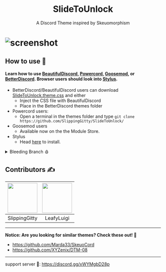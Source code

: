 <h1 align="center">SlideToUnlock</h1>
<p align="center">A Discord Theme inspired by Skeuomorphism</p>

# ![screenshot](https://raw.githubusercontent.com/SlippingGitty/SlideToUnlock/main/screenshots/aCCIaKvdkM.png)

## How to use 📖

#### Learn how to use [BeautifulDiscord](https://github.com/leovoel/BeautifulDiscord), [Powercord](https://github.com/powercord-org/powercord), [Goosemod](https://goosemod.com/), or [BetterDiscord](https://github.com/rauenzi/BetterDiscordApp). Browser users should look into [Stylus](https://github.com/openstyles/stylus).

* BetterDiscord/BeautifulDiscord users can download [SlideToUnlock.theme.css](https://raw.githubusercontent.com/SlippingGitty/SlideToUnlock/main/SlideToUnlock.theme.css) and either
  * Inject the CSS file with BeautifulDiscord
  * Place in the BetterDiscord themes folder
* Powercord users:
  * Open a terminal in the themes folder and type `git clone https://github.com/SlippingGitty/SlideToUnlock/`
* Goosemod users
  * Available now on the the Module Store.
* Stylus
  * Head [here](https://github.com/SlippingGitty/SlideToUnlock/raw/main/SlideToUnlock.user.css) to install.

<details>
<summary>Bleeding Branch 🩸</summary>

**You can switch to an unstable, semi-constantly updating version of this theme by doing either of the following:**

#### Powercord
* Open a terminal in the themes folder and type `git clone -b dev https://github.com/SlippingGitty/SlideToUnlock.git`

#### BetterDiscord
* Locate **SlidetoUnlock.theme.css**, and open it in your prefered text editor
* Find `@import url("");`, and replace the URL with `https://slippinggitty.github.io/SlidetoUnlockBleeding.css`

I would very much prefer you use this if you'd like to help out, but hey, do as you please. c:
</details>


## Contributors ✍️

| <a href="https://github.com/SlippingGitty" target="_blank"> <img src="https://avatars.githubusercontent.com/u/76500838?s=460&u=109f1c2012f3e452251391807262ed098f45ec94&v=4" alt="" width="96px" height="96px"> </a> | <a href="https://github.com/LeafyLuigi" target="_blank"> <img src="https://avatars.githubusercontent.com/u/13402990?v=4" alt="" width="96px" height="96px"> </a> |
|:-:|:-:|
| SlippingGitty | LeafyLuigi |
___
**Notice: Are you looking for similar themes? Check these out! 📸**

* https://github.com/Marda33/SkeuoCord
* https://github.com/XYZenix/DTM-08

___
support server 💬: https://discord.gg/xWYMgbD28p
